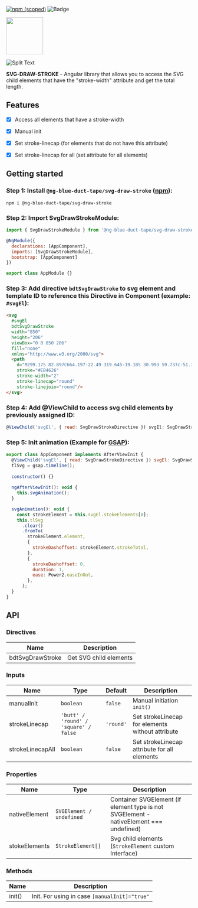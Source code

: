 [![npm (scoped)](https://img.shields.io/npm/v/@ng-blue-duct-tape/svg-draw-stroke?color=blue&label=svg-draw-stroke&style=flat-square)](https://www.npmjs.com/package/@ng-blue-duct-tape/svg-draw-stroke)
![Badge](https://img.shields.io/npm/l/@ng-blue-duct-tape/svg-draw-stroke?style=flat-square&color=blue)

[<img src="https://i.ibb.co/HxzFqGN/blue-duct-tape-logo.png" width="100"/>](https://i.ibb.co/HxzFqGN/blue-duct-tape-logo.png)

![Split Text](https://i.ibb.co/J7gVLzJ/ng-blue-duct-tape-2.gif)

**SVG-DRAW-STROKE** - Angular library that allows you to access the SVG child elements that have the "stroke-width" attribute and get the total length.

## Features

- [x] Access all elements that have a stroke-width
- [x] Manual init
- [x] Set stroke-linecap (for elements that do not have this attribute)
- [x] Set stroke-linecap for all (set attribute for all elements)


## Getting started
### Step 1: Install `@ng-blue-duct-tape/svg-draw-stroke` ([npm](https://www.npmjs.com/package/@ng-blue-duct-tape/svg-draw-stroke)):
```she
npm i @ng-blue-duct-tape/svg-draw-stroke
```

### Step 2: Import SvgDrawStrokeModule:
```js
import { SvgDrawStrokeModule } from '@ng-blue-duct-tape/svg-draw-stroke';

@NgModule({
  declarations: [AppComponent],
  imports: [SvgDrawStrokeModule],
  bootstrap: [AppComponent]
})

export class AppModule {}
```

### Step 3: Add directive `bdtSvgDrawStroke` to svg element and template ID to reference this Directive in Component (example: `#svgEl`):
```html
<svg
  #svgEl
  bdtSvgDrawStroke
  width="850"
  height="206"
  viewBox="0 0 850 206"
  fill="none"
  xmlns="http://www.w3.org/2000/svg">
  <path
    d="M299.175 82.897C664.197-22.49 319.645-19.185 30.993 59.737c-51.34 14.036-78.064 60.684 311.515 54.002 560.074-9.607 462.987 20.77 432.978 30.117-169.18 49.014-29.579 61.099 72.514 60.087"
    stroke="#EB4626"
    stroke-width="2"
    stroke-linecap="round"
    stroke-linejoin="round"/>
</svg>
```

### Step 4: Add @ViewChild to access svg child elements by previously assigned ID:
```js
@ViewChild('svgEl', { read: SvgDrawStrokeDirective }) svgEl: SvgDrawStrokeDirective;
```

### Step 5: Init animation (Example for [GSAP](https://greensock.com/gsap/)):
```js
export class AppComponent implements AfterViewInit {
  @ViewChild('svgEl', { read: SvgDrawStrokeDirective }) svgEl: SvgDrawStrokeDirective;
  tlSvg = gsap.timeline();
  
  constructor() {}
  
  ngAfterViewInit(): void {
    this.svgAnimation();
  }

  svgAnimation(): void {
    const strokeElement = this.svgEl.stokeElements[0];
    this.tlSvg
      .clear()
      .fromTo(
        strokeElement.element,
        {
          strokeDashoffset: strokeElement.strokeTotal,
        },
        {
          strokeDashoffset: 0,
          duration: 1,
          ease: Power2.easeInOut,
        },
      );
  }
}
```

## API
### Directives

| Name           |  Description |
| ------------- | ------------- |
| bdtSvgDrawStroke | Get SVG child elements |


### Inputs

| Name           | Type | Default | Description |
| ------------- | ------------- | ------------- | ------------- |
| manualInit | `boolean` | `false` |  Manual initiation `init()` |
| strokeLinecap | `'butt' / 'round' / 'square' / false` | `'round'` | Set strokeLinecap for elements without attribute |
| strokeLinecapAll | `boolean` | `false` | Set strokeLinecap attribute for all elements |


### Properties

| Name           | Type   | Description |
| ------------- | ------------- | ------------- |
| nativeElement | `SVGElement / undefined` | Container SVGElement (if element type is not SVGElement - nativeElement === undefined) |
| stokeElements | `StrokeElement[]` | Svg child elements (`StrokeElement` custom Interface) |


### Methods

| Name           | Description |
| ------------- | ------------- |
| init() |  Init. For using in case `[manualInit]="true"` |
